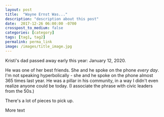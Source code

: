 ```yaml
---
layout: post
title:  "Wayne Ernst Was..."
description: "description about this post"
date:  2017-12-26 06:00:00 -0700
crosspost_to_medium: false
categories: [category]
tags: [tag1, tag2]
permalink: perma_link
image: /images/title_image.jpg
---
```


Kristi's dad passed away early this year: January 12, 2020. 

He was one of her best friends. She and he spoke on the phone _every day_. I'm not speaking hyperbolically - she and he spoke on the phone almost 365 times last year. He was a pillar in his community, in a way I didn't even realize anyone could be today. (I associate the phrase with civic leaders from the 50s.)

There's a lot of pieces to pick up. 
<!--more-->

More text
